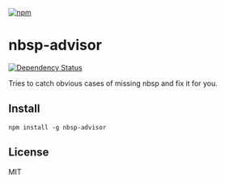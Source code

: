[![npm](https://nodei.co/npm/nbsp-advisor.png)](https://nodei.co/npm/nbsp-advisor/)

# nbsp-advisor

[![Dependency Status][david-badge]][david]

Tries to catch obvious cases of missing nbsp and fix it for you.

[david]: https://david-dm.org/eush77/nbsp-advisor
[david-badge]: https://david-dm.org/eush77/nbsp-advisor.png

## Install

```
npm install -g nbsp-advisor
```

## License

MIT
